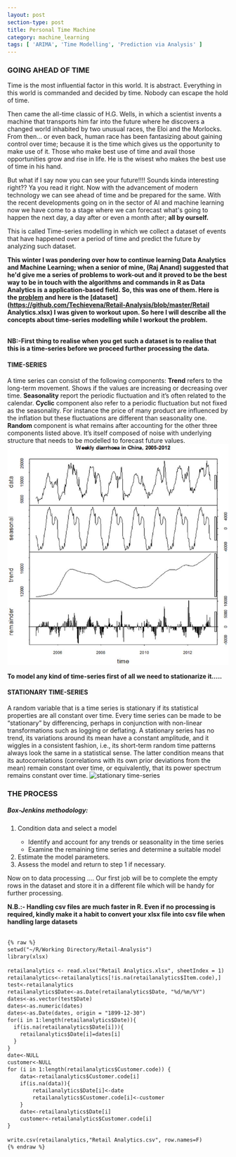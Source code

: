 ```yaml
---
layout: post
section-type: post
title: Personal Time Machine
category: machine_learning
tags: [ 'ARIMA', 'Time Modelling', 'Prediction via Analysis' ]
---
```


### GOING AHEAD OF TIME
Time is the most influential factor in this world. It is abstract. Everything in this world is commanded and decided by time. Nobody can escape the hold of time.

Then came the all-time classic of H.G. Wells, in which a scientist invents a machine that transports him far into the future where he discovers a changed world inhabited by two unusual races, the Eloi and the Morlocks. From then... or even back, human race has been fantasizing about gaining control over time; because it is the time which gives us the opportunity to make use of it. Those who make best use of time and avail those opportunities grow and rise in life. He is the wisest who makes the best use of time in his hand.

But what if I say now you can see your future!!!! Sounds kinda interesting right?? Ya you read it right. Now with the advancement of modern technology we can see ahead of time and be prepared for the same. With the recent developments going on in the sector of AI and machine learning now we have come to a stage where we can forecast what's going to happen the next day, a day after or even a month after; **all by ourself.**

This is called Time-series modelling in which we collect a dataset of events that have happened over a period of time and predict the future by analyzing such dataset.


**This winter I was pondering over how to continue learning Data Analytics and Machine Learning; when a senior of mine, (Raj Anand) suggested that he'd give me a series of problems to work-out and it proved to be the best way to be in touch with the algorithms and commands in R as Data Analytics is a application-based field. So, this was one of them. Here is the [problem](https://github.com/Techievena/Retail-Analysis/blob/master/data.txt) and here is the [dataset](https://github.com/Techievena/Retail-Analysis/blob/master/Retail Analytics.xlsx) I was given to workout upon. So here I will describe all the concepts about time-series modelling while I workout the problem.**

<br>**NB:-First thing to realise when you get such a dataset is to realise that this is a time-series before we proceed further processing the data.**


#### TIME-SERIES

A time series can consist of the following components:
**Trend** refers to the long-term movement. Shows if the values are increasing or decreasing over time.
**Seasonality** report the periodic fluctuation and it’s often related to the calendar.
**Cyclic** component also refer to a periodic fluctuation but not fixed as the seasonality. For instance the price of many product are influenced by the inflation but these fluctuations are different than seasonality one.
**Random** component is what remains after accounting for the other three components listed above. It’s itself composed of noise with underlying structure that needs to be modelled to forecast future values.
![time-series](https://github.com/Techievena/Retail-Analysis/blob/master/timeseries.jpg?raw=true "Time-Series")

**To model any kind of time-series first of all we need to stationarize it.....**

#### STATIONARY TIME-SERIES

A random variable that is a time series is stationary if its statistical properties are all constant over time. Every time series can be made to be “stationary” by differencing, perhaps in conjunction with non-linear transformations such as logging or deflating. A stationary series has no trend, its variations around its mean have a constant amplitude, and it wiggles in a consistent fashion, i.e., its short-term random time patterns always look the same in a statistical sense. The latter condition means that its autocorrelations (correlations with its own prior deviations from the mean) remain constant over time, or equivalently, that its power spectrum remains constant over time. 
![stationary time-series](https://github.com/Techievena/Retail-Analysis/blob/master/stationarytimeseries.jpg?raw=true)

### THE PROCESS

##### Box-Jenkins methodology:

<ol>
<li>Condition data and select a model</li>
	<ul>
		<li>Identify and account for any trends or seasonality in the time series</li>
		<li>Examine the remaining time series and determine a suitable model</li>
	</ul>
<li>Estimate the model parameters.</li>
<li>Assess the model and return to step 1 if necessary.</li>
</ol>

Now on to data processing .... Our first job will be to complete the empty rows in the dataset and store it in a different file which will be handy for further processing.

**N.B.:- Handling csv files are much faster in R. Even if no processing is required, kindly make it a habit to convert your xlsx file into csv file when handling large datasets**

<pre><code data-trim class="r">
{% raw %}
setwd("~/R/Working Directory/Retail-Analysis")
library(xlsx)

retailanalytics <- read.xlsx("Retail Analytics.xlsx", sheetIndex = 1)
retailanalytics<-retailanalytics[!is.na(retailanalytics$Item.code),]
test<-retailanalytics
retailanalytics$Date<-as.Date(retailanalytics$Date, "%d/%m/%Y")
dates<-as.vector(test$Date)
dates<-as.numeric(dates)
dates<-as.Date(dates, origin = "1899-12-30")
for(i in 1:length(retailanalytics$Date)){
  if(is.na(retailanalytics$Date[i])){
    retailanalytics$Date[i]=dates[i]
  }
}
date<-NULL
customer<-NULL
for (i in 1:length(retailanalytics$Customer.code)) {
	data<-retailanalytics$Customer.code[i]
	if(is.na(data)){
		retailanalytics$Date[i]<-date
		retailanalytics$Customer.code[i]<-customer
	}
	date<-retailanalytics$Date[i]
	customer<-retailanalytics$Customer.code[i]
}

write.csv(retailanalytics,"Retail Analytics.csv", row.names=F)
{% endraw %}
</code></pre>
